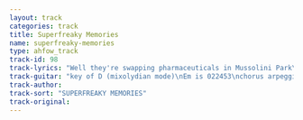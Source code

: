 ```yaml
---
layout: track
categories: track
title: Superfreaky Memories
name: superfreaky-memories
type: ahfow_track
track-id: 98
track-lyrics: "Well they're swapping pharmaceuticals in Mussolini Park\nAnd they're wigglin' and wobbilin' and dozin' in the dark\nAnd it's winter in New Jersey and it's Christmas in New York\nWith a giggle and a stare and a bottle and a cork\nAnd Kristina took your photo with a needle and a spoon\nBut she said we got to hurry cos her dad will be home soon\nAnd these superfreaky memories have put me in my place\nBut then my superfreaky memories are gone without a trace\n\nPlease excuse my eyes\nPlease excuse my hands\nPlease excuse my eyes\nPut me in my place\n\nIn a dirty little room in a nasty little world\nYou were out of your mind you were throwin' up your hands\nYou were makin' crazy plans left a message on the mirror\nAnd your mouth was making words but there was nobody there\nNow the gears are rolling by and you don't get any wiser\nAnd the years are rolling on but you're going round and round\nAnd these superfreaky memories have put me in my place\nBut my superfreaky memories are gone without a trace"
track-guitar: "key of D (mixolydian mode)\nEm is 022453\nchorus arpeggios are xxx775, xxx220, xxx453,  xx543x, xx765x\nWell they're [D] swapping pharmaceuticals in [A] Mussolini Park\nAnd they're [Bm] wigglin' and wobbilin' and [G] dozin' in the [A] dark\nAnd it's [D] winter in New Jersey and it's [A] Christmas in New York\nWith a [Em ] giggle and a stare and a [G] bottle and a [A] cork\nAnd [D] Kristina took your photo with a [A] needle and a spoon\nBut she [Bm] said we got to hurry cos her [G] dad will be home [A] soon\nAnd these [D] superfreaky memories have [A] put me in my place\nBut then my [Em] superfreaky memories are [G] gone with [A] out a trace\n[D] Please excuse my eyes\n[A] Please excuse my hands\n[Em] Please excuse my eyes\n[G] Put me in my [A] place\n(repeat chords from verse)\nIn a dirty little room in a nasty little world\nYou were out of your mind you were throwin' up your hands\nYou were makin' crazy plans left a message on the mirror\nAnd your mouth was making words but there was nobody there\nNow the gears are rolling by and you don't get any wiser\nAnd the years are rolling on but you're going round and round\nAnd these superfreaky memories have put me in my place\nBut my superfreaky memories are gone without a trace\n(provided by dc)"
track-author: 
track-sort: "SUPERFREAKY MEMORIES"
track-original: 
---
```

